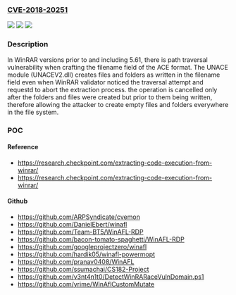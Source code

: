### [CVE-2018-20251](https://cve.mitre.org/cgi-bin/cvename.cgi?name=CVE-2018-20251)
![](https://img.shields.io/static/v1?label=Product&message=WinRAR&color=blue)
![](https://img.shields.io/static/v1?label=Version&message=n%2Fa&color=blue)
![](https://img.shields.io/static/v1?label=Vulnerability&message=CWE-693%3A%20Protection%20Mechanism%20Failure&color=brighgreen)

### Description

In WinRAR versions prior to and including 5.61, there is path traversal vulnerability when crafting the filename field of the ACE format. The UNACE module (UNACEV2.dll) creates files and folders as written in the filename field even when WinRAR validator noticed the traversal attempt and requestd to abort the extraction process. the operation is cancelled only after the folders and files were created but prior to them being written, therefore allowing the attacker to create empty files and folders everywhere in the file system.

### POC

#### Reference
- https://research.checkpoint.com/extracting-code-execution-from-winrar/
- https://research.checkpoint.com/extracting-code-execution-from-winrar/

#### Github
- https://github.com/ARPSyndicate/cvemon
- https://github.com/DanielEbert/winafl
- https://github.com/Team-BT5/WinAFL-RDP
- https://github.com/bacon-tomato-spaghetti/WinAFL-RDP
- https://github.com/googleprojectzero/winafl
- https://github.com/hardik05/winafl-powermopt
- https://github.com/pranav0408/WinAFL
- https://github.com/ssumachai/CS182-Project
- https://github.com/v3nt4n1t0/DetectWinRARaceVulnDomain.ps1
- https://github.com/yrime/WinAflCustomMutate

